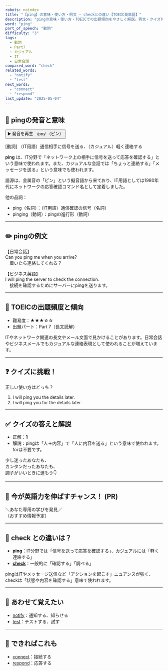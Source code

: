 ```yaml
---
robots: noindex
title: "【ping】の意味・使い方・例文 ― checkとの違い【TOEIC英単語】"
description: "pingの意味・使い方・TOEICでの出題傾向をやさしく解説。例文・クイズ付きでcheckとの違いもわかりやすく学べます。"
word: "ping"
part_of_speech: "動詞"
difficulty: "3"
tags:
  - 動詞
  - Part7
  - カジュアル
  - IT
  - 日常会話
compared_word: "check"
related_words:
  - "notify"
  - "test"
next_words:
  - "connect"
  - "respond"
last_update: "2025-05-04"
---
```


## 🔰 pingの発音と意味

<button class="play-audio" onclick="playTTS('ping')">
  <span class="play-audio-main">
    ▶️ 発音を再生　/pɪŋ/
  </span>
  <span class="play-audio-sub">
    （ピン）
  </span>
</button>

[動詞] （IT用語）通信相手に信号を送る、（カジュアル）軽く連絡する

**ping** は、IT分野で「ネットワーク上の相手に信号を送って応答を確認する」という意味で使われます。また、カジュアルな会話では「ちょっと連絡する」「メッセージを送る」という意味でも使われます。

語源は、金属音の「ピン」という擬音語から来ており、IT用語としては1980年代にネットワークの応答確認コマンド名として定着しました。

他の品詞：  
- ping（名詞）：（IT用語）通信確認の信号（名詞）
- pinging（動詞）：pingの進行形（動詞）

---

## ✏️ pingの例文

【日常会話】  
Can you ping me when you arrive?  
　着いたら連絡してくれる？

【ビジネス英語】  
I will ping the server to check the connection.  
　接続を確認するためにサーバーにpingを送ります。

---

## 🎯 TOEICの出題頻度と傾向

- 難易度：★★★☆☆
- 出題パート：Part 7（長文読解）

ITやネットワーク関連の長文やメール文面で見かけることがあります。日常会話やビジネスメールでもカジュアルな連絡表現として使われることが増えています。

---

## ❓ クイズに挑戦！

正しい使い方はどっち？

1. I will ping you the details later.  
2. I will ping you for the details later.

---

## ✅ クイズの答えと解説

- 正解：**1**
- 解説：pingは「人＋内容」で「人に内容を送る」という意味で使われます。forは不要です。

少し迷ったあなたも、  
カンタンだったあなたも、  
調子がいいときに進もう👇️

---

## 🚀 今が英語力を伸ばすチャンス！ (PR)

<div class="info-center">
＼あなた専用の学びを発見／<br>  
（おすすめ情報予定）
</div>

---

## 🤔  check との違いは？

- **ping**：IT分野では「信号を送って応答を確認する」、カジュアルには「軽く連絡する」
- **[check](/check)**：一般的に「確認する」「調べる」

pingはITやメッセージ送信など「アクションを起こす」ニュアンスが強く、checkは「状態や内容を確認する」意味で使われます。

---

## 🧩 あわせて覚えたい

- [notify](/notify)：通知する、知らせる
- [test](/test)：テストする、試す

---

## 📖 できればこれも

- [connect](/connect)：接続する
- [respond](/respond)：応答する

<!-- cvid: aid19_bid22 -->
